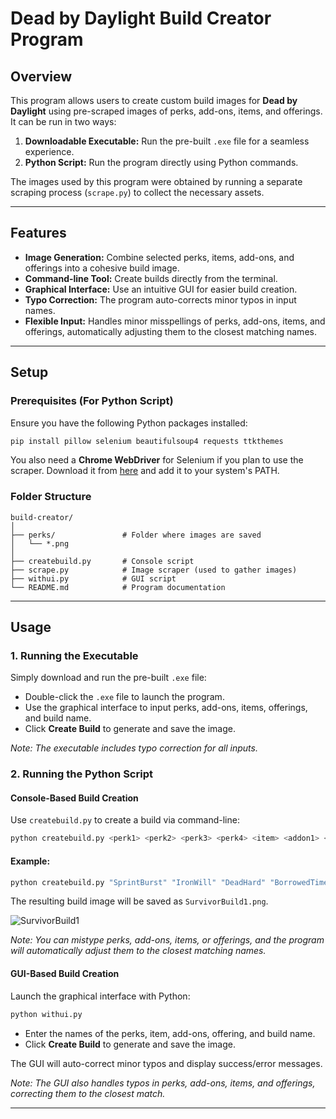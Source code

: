 # Dead by Daylight Build Creator Program

## Overview
This program allows users to create custom build images for **Dead by Daylight** using pre-scraped images of perks, add-ons, items, and offerings. It can be run in two ways:

1. **Downloadable Executable:** Run the pre-built `.exe` file for a seamless experience.
2. **Python Script:** Run the program directly using Python commands.

The images used by this program were obtained by running a separate scraping process (`scrape.py`) to collect the necessary assets.

---

## Features
- **Image Generation:** Combine selected perks, items, add-ons, and offerings into a cohesive build image.
- **Command-line Tool:** Create builds directly from the terminal.
- **Graphical Interface:** Use an intuitive GUI for easier build creation.
- **Typo Correction:** The program auto-corrects minor typos in input names.
- **Flexible Input:** Handles minor misspellings of perks, add-ons, items, and offerings, automatically adjusting them to the closest matching names.

---

## Setup

### Prerequisites (For Python Script)
Ensure you have the following Python packages installed:

```bash
pip install pillow selenium beautifulsoup4 requests ttkthemes
```

You also need a **Chrome WebDriver** for Selenium if you plan to use the scraper. Download it from [here](https://sites.google.com/a/chromium.org/chromedriver/downloads) and add it to your system's PATH.

### Folder Structure
```
build-creator/
│
├── perks/               # Folder where images are saved
│   └── *.png
│
├── createbuild.py       # Console script
├── scrape.py            # Image scraper (used to gather images)
├── withui.py            # GUI script
└── README.md            # Program documentation
```

---

## Usage

### 1. Running the Executable
Simply download and run the pre-built `.exe` file:

- Double-click the `.exe` file to launch the program.
- Use the graphical interface to input perks, add-ons, items, offerings, and build name.
- Click **Create Build** to generate and save the image.

*Note: The executable includes typo correction for all inputs.*

### 2. Running the Python Script

#### Console-Based Build Creation
Use `createbuild.py` to create a build via command-line:

```bash
python createbuild.py <perk1> <perk2> <perk3> <perk4> <item> <addon1> <addon2> <offering> <build_name>
```

#### Example:
```bash
python createbuild.py "SprintBurst" "IronWill" "DeadHard" "BorrowedTime" "MedKit" "Bandages" "GauzeRoll" "SacrificialCake" "SurvivorBuild1"
```

The resulting build image will be saved as `SurvivorBuild1.png`.

![SurvivorBuild1](https://github.com/user-attachments/assets/ca59d7be-b4fc-4216-8cae-c49e6d2b9102)

*Note: You can mistype perks, add-ons, items, or offerings, and the program will automatically adjust them to the closest matching names.*

#### GUI-Based Build Creation
Launch the graphical interface with Python:

```bash
python withui.py
```

- Enter the names of the perks, item, add-ons, offering, and build name.
- Click **Create Build** to generate and save the image.

The GUI will auto-correct minor typos and display success/error messages.

*Note: The GUI also handles typos in perks, add-ons, items, and offerings, correcting them to the closest match.*

---



